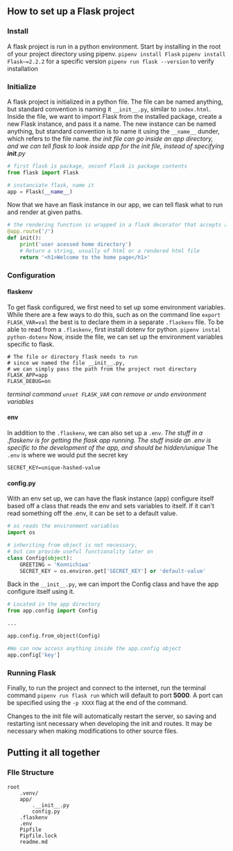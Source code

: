 ## How to set up a Flask project
### Install
A flask project is run in a python environment. Start by installing in the root of your project directory using pipenv.
`pipenv install Flask`
`pipenv install Flask~=2.2.2` for a specific version
`pipenv run flask --version` to verify installation


### Initialize
A flask project is initialized in a python file. The file can be named anything, but standard convention is naming it `__init__.py`, similar to `index.html`. Inside the file, we want to import Flask from the installed package, create a new Flask instance, and pass it a name.
The new instance can be named anything, but standard convention is to name it using the `__name__` dunder, which refers to the file name.
*the init file can go inside an app directory, and we can tell flask to look inside app for the init file, instead of specifying __init__.py*

```py
# first flask is package, seconf Flask is package contents
from flask import Flask

# instanciate flask, name it
app = Flask(__name__)
```

Now that we have an flask instance in our app, we can tell flask what to run and render at given paths.

```py
# the rendering function is wrapped in a flask decorator that accepts a path an an argument
@app.route('/')
def init():
	print('user acessed home directory')
	# Return a string, usually of html or a rendered html file
	return '<h1>Welcome to the home page</h1>'
```

### Configuration
#### flaskenv
To get flask configured, we first need to set up some environment variables. While there are a few ways to do this, such as on the command line `export FLASK_VAR=val` the best is to declare them in a separate `.flaskenv` file.
To be able to read from a `.flaskenv`, first install dotenv for python.
`pipenv instal python-dotenv`
Now, inside the file, we can set up the environment variables specific to flask.
```
# The file or directory flask needs to run
# since we named the file __init__.py, 
# we can simply pass the path from the project root directory
FLASK_APP=app
FLASK_DEBUG=on
```
*terminal command `unset FLASK_VAR` can remove or undo environment variables*

#### env
In addition to the `.flaskenv`, we can also set up a `.env`. *The stuff in a .flaskenv is for getting the flask app running. The stuff inside an .env is specific to the development of the app, and should be hidden/unique*
The `.env` is where we would put the secret key
```
SECRET_KEY=unique-hashed-value
```

#### config.py
With an env set up, we can have the flask instance (app) configure itself based off a class that reads the env and sets variables to itself. If it can't read something off the .env, it can be set to a default value.
```py
# os reads the environment variables
import os

# inheriting from object is not necessary, 
# but can provide useful functionality later on
class Config(object):
	GREETING = 'Konnichiwa'
	SECRET_KEY = os.environ.get['SECRET_KEY'] or 'default-value'
```

Back in the `__init__.py`, we can import the Config class and have the app configure itself using it.

```py
# Located in the app directory
from app.config import Config

...

app.config.from_object(Config)

#We can now access anything inside the app.config object
app.config['key']
```
### Running Flask
Finally, to run the project and connect to the internet, run the terminal command `pipenv run flask run` which will default to port **5000**. A port can be specified using the `-p XXXX` flag at the end of the command.

Changes to the init file will automatically restart the server, so saving and restarting isnt necessary when developing the init and routes. It may be necessary when making modifications to other source files.

## Putting it all together
### FIle Structure
```
root
	.venv/
	app/
		.__init__.py
		config.py
	.flaskenv
	.env
	Pipfile
	Pipfile.lock
	readme.md
	
```